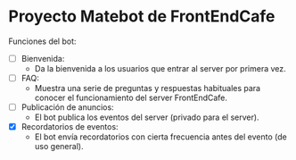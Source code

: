 # Proyecto Matebot de FrontEndCafe

Funciones del bot:

- [ ] Bienvenida:
    - Da la bienvenida a los usuarios que entrar al server por primera vez.
- [ ] FAQ:
    - Muestra una serie de preguntas y respuestas habituales para conocer el funcionamiento del server FrontEndCafe.
- [ ] Publicación de anuncios:
    - El bot publica los eventos del server (privado para el server).
- [x] Recordatorios de eventos:
    - El bot envía recordatorios con cierta frecuencia antes del evento (de uso general).

